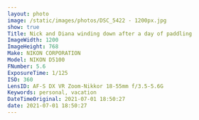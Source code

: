 ```yaml
---
layout: photo
image: /static/images/photos/DSC_5422 - 1200px.jpg
show: true
Title: Nick and Diana winding down after a day of paddling
ImageWidth: 1200
ImageHeight: 768
Make: NIKON CORPORATION
Model: NIKON D5100
FNumber: 5.6
ExposureTime: 1/125
ISO: 360
LensID: AF-S DX VR Zoom-Nikkor 18-55mm f/3.5-5.6G
Keywords: personal, vacation
DateTimeOriginal: 2021-07-01 18:50:27
date: 2021-07-01 18:50:27
---
```

